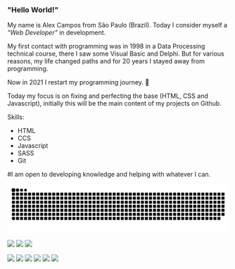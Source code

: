 <h3>"Hello World!"</h3>

My name is Alex Campos from São Paulo (Brazil). Today I consider myself a *"Web Developer"* in development. 

My first contact with programming was in 1998 in a Data Processing technical course, there I saw some Visual Basic and Delphi. But for various reasons, my life changed paths and for 20 years I stayed away from programming. 

Now in 2021 I restart my programming journey. :rocket:

Today my focus is on fixing and perfecting the base (HTML, CSS and Javascript), initially this will be the main content of my projects on Github. 

Skills:

+ HTML
+ CCS
+ Javascript
+ SASS
+ Git

#I am open to developing knowledge and helping with whatever I can.

<img src="https://raw.githubusercontent.com/Platane/snk/output/github-contribution-grid-snake.svg">

[<img src="https://img.shields.io/badge/twitter-%231DA1F2.svg?&style=flat&logo=twitter&logoColor=white" />](https://twitter.com/alexcamposwd1) [<img src="https://img.shields.io/badge/linkedin-%230077B5.svg?&style=flat&logo=linkedin&logoColor=white" />](https://www.linkedin.com/in/alexcamposwd/) [<img src="https://img.shields.io/badge/gmail-alexcamposwd%09-blueviolet?&style=flat&logo=gmail&logoColor=white" />](https://mail.google.com/mail/u/1/alexcamposwd/) 

<img src="https://img.shields.io/badge/-HTML-orange?&style=flat"/> <img src="https://img.shields.io/badge/-CSS-blue?&style=flat"/> <img src="https://img.shields.io/badge/-SASS-FF69B4?&style=flat"/> <img src="https://img.shields.io/badge/-JAVASCRIPT-yellow?&style=flat"/> <img src="https://img.shields.io/badge/-GITHUB-lightgrey?&style=flat"/> <img src="https://img.shields.io/badge/-Visual%20Studio%20Code-blue?&style=flat"/>
